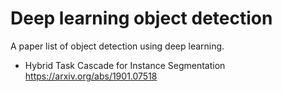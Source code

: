 # Deep learning object detection

A paper list of object detection using deep learning.

- Hybrid Task Cascade for Instance Segmentation
https://arxiv.org/abs/1901.07518
